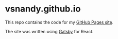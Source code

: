 # vsnandy.github.io

This repo contains the code for my [GitHub Pages site](https://vsnandy.github.io).

The site was written using [Gatsby](https://www.gatsbyjs.com) for React.